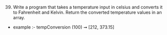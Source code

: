 39. Write a program that takes a temperature input in celsius and converts it to Fahrenheit and Kelvin. Return the converted temperature values in an array.

- example :- tempConversion (100) ➞ [212, 373.15]
